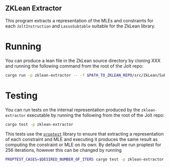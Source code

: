ZKLean Extractor
----------------

This program extracts a representation of the MLEs and constraints for each `JoltInstruction` and `LassoSubtable` suitable for the ZkLean library.

Running
=======

You can produce a lean file in the ZkLean source directory by cloning XXX and running the following command from the root of the Jolt repo:
```sh
cargo run -p zklean-extractor -- -f $PATH_TO_ZKLEAN_REPO/src/ZkLean/SubtableMles.lean
```

Testing
=======

You can run tests on the internal representation produced by the `zklean-extractor` executable by running the following from the root of the Jolt repo:
```sh
cargo test -p zklean-extractor
```

This tests use the [`proptest`](https://docs.rs/proptest/latest/proptest/index.html) library to ensure that extracting a representation of each constraint and MLE and executing it produces the same result as computing the constraint or MLE on its own. By default we run proptest for 256 iterations, however this can be changed by running
```sh
PROPTEST_CASES=$DESIRED_NUMBER_OF_ITERS cargo test -p zklean-extractor
```
